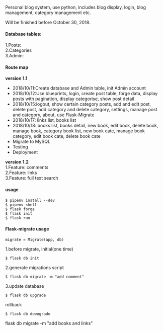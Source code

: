 Personal blog system, use python, includes blog display, login, blog management, category management etc.

Will be finished before October 30, 2018.

#### Database tables:  
1.Posts:  
2.Categories  
3.Admin:  
 
#### Route map  
**version 1.1**  
+ 2018/10/11:Create database and Admin table, init Admin account  
+ 2018/10/12:Use blueprints, login, create post table, forge data, display posts with pagination, display categorise, show post detail   
+ 2018/10/15:logout, show certain category posts, add and edit post, delete post, add category and delete category, settings, manage post and category, about, use Flask-Migrate
+ 2018/10/17: links list, books list
+ 2018/10/18: books list, books detail, new book, edit book, delete book, manage book,
category book list, new book cate, manage book category, edit book cate, delete book cate
+ Migrate to MySQL  
+ Testing  
+ Deployment

**version 1.2**  
1.Feature: comments  
2.Feature: links  
3.Feature: full text search
#### usage
```
$ pipenv install --dev
$ pipenv shell
$ flask forge
$ flask init
$ flask run
```

#### Flask-migrate usage
```
migrate = Migrate(app, db)
```
1.before migrate, initial(one time)
```
$ flask db init
```
2.generate migrations script
```
$ flask db migrate -m "add comment"
```
3.update database
```
$ flask db upgrade
```
rollback
```
$ flask db downgrade
```
flask db migrate -m "add books and links"